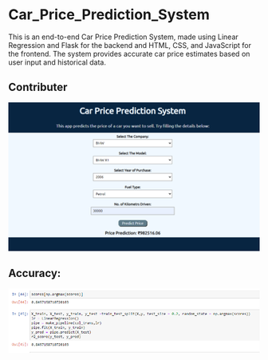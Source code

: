# Car_Price_Prediction_System
This is an end-to-end Car Price Prediction System, made using Linear Regression and Flask for the backend and HTML, CSS, and JavaScript for the frontend. The system provides accurate car price estimates based on user input and historical data. 
## Contributer
![website](images/caroutput_web.png)
## Accuracy:
![accuracy](images/accuracy.png)
